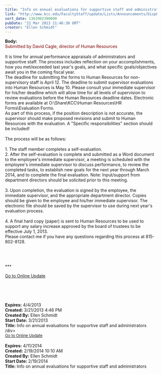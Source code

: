 ```yaml
---
title: "Info on annual evaluations for supportive staff and administrators "
link: "http://www.kcc.edu/FacultyStaff/update/Lists/Announcements/DispForm.aspx?ID=1035"
sort_date: 1363902390000
pubDate: "21 Mar 2013 21:46:30 GMT"
creator: "Ellen Schmidt"
---
```


<div><b>Body:</b> <div class="ExternalClass3AF34B757798405B96A73C6520E89361">
<div><font color="#800000">Submitted by David Cagle, director of Human Resources</font></div>
<div> </div>
<div>It is time for annual performance appraisals of administrators and supportive staff. The process includes reflection on your accomplishments, how you met/exceeded last year's goals, and what specific goals/objectives await you in the coming fiscal year. <br /></div>
<div>The deadline for submitting the forms to Human Resources for non-supervisory staff is April 12. The deadline to submit supervisor evaluations into Human Resources is May 10. Please consult your immediate supervisor for his/her deadline which will allow time for all levels of supervision to review evaluations before the Human Resources deadline dates. Electronic forms are available at O:\Share\KCC\Human Resources\HR Forms\Evaluation Forms.  <br /></div>
<div>As part of this process, if the position description is not accurate, the supervisor should make proposed revisions and submit to Human Resources with the evaluation. A &quot;Specific responsibilities&quot; section should be included! <br /> <br />The process will be as follows: </div>
<div><br />1. The staff member completes a self-evaluation.<br /></div>
<div>2. After the self-evaluation is complete and submitted as a Word document to the employee's immediate supervisor, a meeting is scheduled with the employee's immediate supervisor to discuss performance, to review the completed tasks, to establish new goals for the next year through March 2014, and to complete the final evaluation. Note: Input/support from department directors should be solicited prior to this meeting.</div>
<div><br />3. Upon completion, the evaluation is signed by the employee, the immediate supervisor, and the appropriate department director. Copies should be given to the employee and his/her immediate supervisor. The electronic file should be saved by the supervisor to use during next year's evaluation process. </div>
<div><br />4. A final hard copy (paper) is sent to Human Resources to be used to support any salary increase approved by the board of trustees to be effective July 1, 2013. <br /></div>
<div>Please contact me if you have any questions regarding this process at 815-802-8128. </div>
<div> </div>
<div>
<div>
<div> </div>
<div>
<div>
<div>
<div> </div>
<div>
<p>***</p>
<p><a href="/FacultyStaff/update/Pages/dailyupdate.aspx">Go to Online Update</a></p>
<p><br /></p></div></div></div></div></div></div>
<div><br /> </div></div></div>
<div><b>Expires:</b> 4/4/2013</div>
<div><b>Created:</b> 3/21/2013 4:46 PM</div>
<div><b>Created By:</b> Ellen Schmidt</div>
<div><b>Start Date:</b> 3/21/2013</div>
<div><b>Title:</b> Info on annual evaluations for supportive staff and administrators </div>
/div>
<div><font size="2"></font></div>
<div><font size="2"></font></div>
<div><font size="2"></font></div>
<div><font size="2"></font></div>
<div><font size="2"></font></div>
<div><font size="2"></font></div>
<div><font size="2"></font></div>
<div><font size="2"></font></div>
<div><font size="2"></font></div>
<div><font size="2"></font></div>
<div><a href="/FacultyStaff/update/Pages/dailyupdate.aspx"><font size="2">Go to Online Update</font></a></div>
<div> </div>
<div></div>
<div></div>
<div></div></div></div></div></div></div></div>
<div><b>Expires:</b> 4/11/2014</div>
<div><b>Created:</b> 2/19/2014 10:10 AM</div>
<div><b>Created By:</b> Ellen Schmidt</div>
<div><b>Start Date:</b> 2/19/2014</div>
<div><b>Title:</b> Info on annual evaluations for supportive staff and administrators</div>
